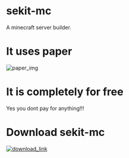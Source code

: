 # sekit-mc 

A minecraft server builder.


# It uses paper

![paper_img](https://marc.tv/media/2022/08/shell-minecraft-docker-2048x1003.jpg)


# It is completely for free

Yes you dont pay for anything!!!

# Download sekit-mc

[![download_link](https://th.bing.com/th/id/R.40c26141ec2aaa8dabc6922a2136df84?rik=ttJ73i9NsBftJw&riu=http%3a%2f%2fwww.pngall.com%2fwp-content%2fuploads%2f2%2fDownload-Button-PNG-Photo.png&ehk=J9HQkbY7ZtoeE1FWlYpj2tx1RMuAURdsSop%2fgc%2bpisw%3d&risl=&pid=ImgRaw&r=0)](https://github.com/Fandi63/sekit-mc/raw/main/sekit-mc-v1.0.0.jar)

